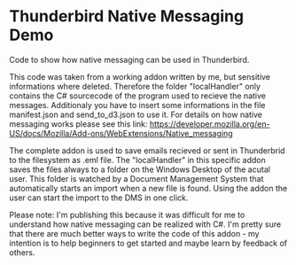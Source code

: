 # Thunderbird Native Messaging Demo
Code to show how native messaging can be used in Thunderbird.

This code was taken from a working addon written by me, but sensitive informations where deleted. Therefore the folder "localHandler" only contains the C# sourcecode of the program used to recieve the native messages.
Additionaly you have to insert some informations in the file manifest.json and send_to_d3.json to use it. For details on how native messaging works please see this link: https://developer.mozilla.org/en-US/docs/Mozilla/Add-ons/WebExtensions/Native_messaging

The complete addon is used to save emails recieved or sent in Thunderbrid to the filesystem as .eml file. The "localHandler" in this specific addon saves the files always to a folder on the Windows Desktop of the acutal user. This folder is watched by a Document Management System that automatically starts an import when a new file is found. Using the addon the user can start the import to the DMS in one click.

Please note: I'm publishing this because it was difficult for me to understand how native messaging can be realized with C#. I'm pretty sure that there are much better ways to write the code of this addon - my intention is to help beginners to get started and maybe learn by feedback of others.

